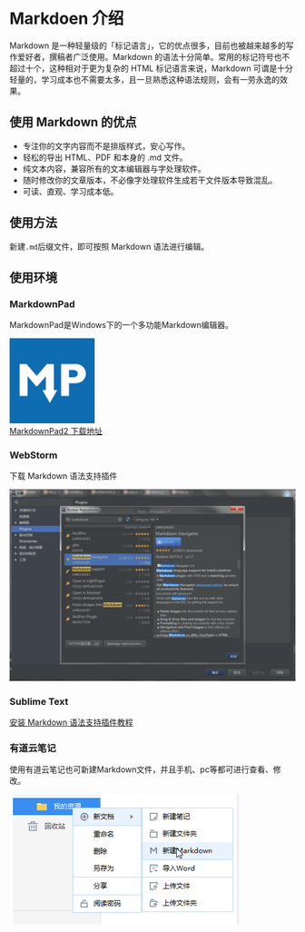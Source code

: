 # Markdoen 介绍
Markdown 是一种轻量级的「标记语言」，它的优点很多，目前也被越来越多的写作爱好者，撰稿者广泛使用。Markdown 的语法十分简单。常用的标记符号也不超过十个，这种相对于更为复杂的 HTML 标记语言来说，Markdown 可谓是十分轻量的，学习成本也不需要太多，且一旦熟悉这种语法规则，会有一劳永逸的效果。

## 使用 Markdown 的优点
* 专注你的文字内容而不是排版样式，安心写作。
* 轻松的导出 HTML、PDF 和本身的 .md 文件。
* 纯文本内容，兼容所有的文本编辑器与字处理软件。
* 随时修改你的文章版本，不必像字处理软件生成若干文件版本导致混乱。
* 可读、直观、学习成本低。

## 使用方法
新建`.md`后缀文件，即可按照 Markdown 语法进行编辑。

## 使用环境
### MarkdownPad
MarkdownPad是Windows下的一个多功能Markdown编辑器。

<a href="http://markdownpad.com/download.html">
<img src="amWiki/images/Markdown_logo.png" width="150"/> <br>
MarkdownPad2 下载地址
</a>

### WebStorm
下载 Markdown 语法支持插件

<img src="amWiki/images/markdown_webstorm.png" width="1000"/> <br>

### Sublime Text
<a href="http://www.jianshu.com/p/049e2fdb55ae">安装 Markdown 语法支持插件教程</a>

### 有道云笔记
使用有道云笔记也可新建Markdown文件，并且手机、pc等都可进行查看、修改。

<img src="amWiki/images/markdown_youdao.png" />

